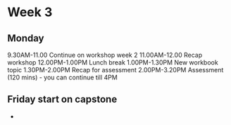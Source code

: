 # Week 3

## Monday
9.30AM-11.00 Continue on workshop week 2
11.00AM-12.00 Recap workshop
12.00PM-1.00PM Lunch break
1.00PM-1.30PM New workbook topic
1.30PM-2.00PM Recap for assessment
2.00PM-3.20PM Assessment (120 mins) - you can continue till 4PM


## Friday start on capstone
- 